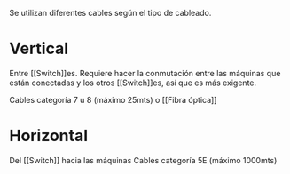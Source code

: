 Se utilizan diferentes cables según el tipo de cableado.

# Vertical
Entre [[Switch]]es. Requiere hacer la conmutación entre las máquinas que están conectadas y los otros [[Switch]]es, así que es más exigente. 

Cables categoría 7 u 8 (máximo 25mts) o [[Fibra óptica]]
# Horizontal
Del [[Switch]] hacia las máquinas
Cables categoría 5E (máximo 1000mts)